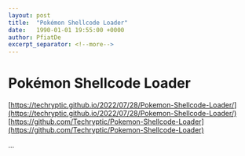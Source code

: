 ```yaml
---
layout: post
title:  "Pokémon Shellcode Loader"
date:   1990-01-01 19:55:00 +0000
author: PfiatDe
excerpt_separator: <!--more-->
---
```


# Pokémon Shellcode Loader
[https://techryptic.github.io/2022/07/28/Pokemon-Shellcode-Loader/](https://techryptic.github.io/2022/07/28/Pokemon-Shellcode-Loader/)
[https://github.com/Techryptic/Pokemon-Shellcode-Loader](https://github.com/Techryptic/Pokemon-Shellcode-Loader)

...
<!--more-->
